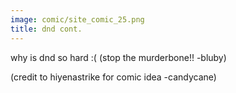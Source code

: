 ```yaml
---
image: comic/site_comic_25.png
title: dnd cont.
---
```

why is dnd so hard :(
(stop the murderbone!! -bluby)

(credit to hiyenastrike for comic idea -candycane)

